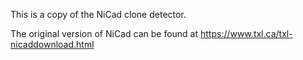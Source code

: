 This is a copy of the NiCad clone detector.

The original version of NiCad can be found at https://www.txl.ca/txl-nicaddownload.html
